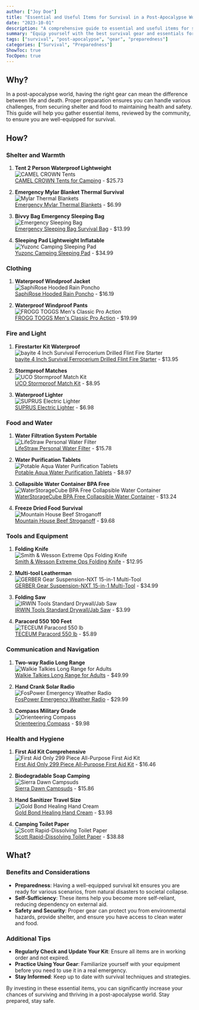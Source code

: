 ```yaml
---
author: ["Joy Doe"]
title: "Essential and Useful Items for Survival in a Post-Apocalypse World"
date: "2023-10-01"
description: "A comprehensive guide to essential and useful items for survival in a post-apocalypse world, including community-reviewed best options and where to buy them for fast delivery."
summary: "Equip yourself with the best survival gear and essentials for a post-apocalyptic scenario. This guide, compiled with community input, lists top-rated items and quick purchase links."
tags: ["survival", "post-apocalypse", "gear", "preparedness"]
categories: ["Survival", "Preparedness"]
ShowToc: true
TocOpen: true
---
```


## Why?

In a post-apocalypse world, having the right gear can mean the difference between life and death. Proper preparation ensures you can handle various challenges, from securing shelter and food to maintaining health and safety. This guide will help you gather essential items, reviewed by the community, to ensure you are well-equipped for survival.

## How?

### Shelter and Warmth
1. **Tent 2 Person Waterproof Lightweight**  
   ![CAMEL CROWN Tents](https://m.media-amazon.com/images/I/5165ExIMrsL._AC_SX444_SY639_FMwebp_QL65_.jpg)  
   [CAMEL CROWN Tents for Camping](https://www.amazon.com/dp/B08RJ92BGM?tag=theophiledelm-20) - $25.73

2. **Emergency Mylar Blanket Thermal Survival**  
   ![Mylar Thermal Blankets](https://m.media-amazon.com/images/I/71Qz48ByjML._AC_SX444_SY639_FMwebp_QL65_.jpg)  
   [Emergency Mylar Thermal Blankets](https://www.amazon.com/dp/B07GLCYR5S?tag=theophiledelm-20) - $6.99

3. **Bivvy Bag Emergency Sleeping Bag**  
   ![Emergency Sleeping Bag](https://m.media-amazon.com/images/I/816W9uyWJOL._AC_SX444_SY639_FMwebp_QL65_.jpg)  
   [Emergency Sleeping Bag Survival Bag](https://www.amazon.com/dp/B01HGV8R50?tag=theophiledelm-20) - $13.99

4. **Sleeping Pad Lightweight Inflatable**  
   ![Yuzonc Camping Sleeping Pad](https://m.media-amazon.com/images/I/710FSXg104L._AC_SX444_SY639_FMwebp_QL65_.jpg)  
   [Yuzonc Camping Sleeping Pad](https://www.amazon.com/dp/B09XDNQWXP?tag=theophiledelm-20) - $34.99

### Clothing
1. **Waterproof Windproof Jacket**  
   ![SaphiRose Hooded Rain Poncho](https://m.media-amazon.com/images/I/51f4sFDK50L._AC_SR525,789_FMwebp_QL65_.jpg)  
   [SaphiRose Hooded Rain Poncho](https://www.amazon.com/dp/B07Q3PB9D9?tag=theophiledelm-20) - $16.19

2. **Waterproof Windproof Pants**  
   ![FROGG TOGGS Men's Classic Pro Action](https://m.media-amazon.com/images/I/71alTs-ZoLL._AC_SR525,789_FMwebp_QL65_.jpg)  
   [FROGG TOGGS Men's Classic Pro Action](https://www.amazon.com/dp/B00H4Y8HIC?tag=theophiledelm-20) - $19.99

### Fire and Light
1. **Firestarter Kit Waterproof**  
   ![bayite 4 Inch Survival Ferrocerium Drilled Flint Fire Starter](https://m.media-amazon.com/images/I/81b4zjefE-L._AC_SX444_SY639_FMwebp_QL65_.jpg)  
   [bayite 4 Inch Survival Ferrocerium Drilled Flint Fire Starter](https://www.amazon.com/dp/B00PSGOM32?tag=theophiledelm-20) - $13.95

2. **Stormproof Matches**  
   ![UCO Stormproof Match Kit](https://m.media-amazon.com/images/I/81BJYQpXCML._AC_SX444_SY639_FMwebp_QL65_.jpg)  
   [UCO Stormproof Match Kit](https://www.amazon.com/dp/B00773VVHO?tag=theophiledelm-20) - $8.95

3. **Waterproof Lighter**  
   ![SUPRUS Electric Lighter](https://m.media-amazon.com/images/I/41zC+VIzwSL._AC_SX444_SY639_FMwebp_QL65_.jpg)  
   [SUPRUS Electric Lighter](https://www.amazon.com/dp/B098VYV9WP?tag=theophiledelm-20) - $6.98

### Food and Water
1. **Water Filtration System Portable**  
   ![LifeStraw Personal Water Filter](https://m.media-amazon.com/images/I/41cLCgyBbaL._AC_SX444_SY639_FMwebp_QL65_.jpg)  
   [LifeStraw Personal Water Filter](https://www.amazon.com/dp/B006QF3TW4?tag=theophiledelm-20) - $15.78

2. **Water Purification Tablets**  
   ![Potable Aqua Water Purification Tablets](https://m.media-amazon.com/images/I/818THvOpG0L._AC_SX444_SY639_FMwebp_QL65_.jpg)  
   [Potable Aqua Water Purification Tablets](https://www.amazon.com/dp/B0009I3T3S?tag=theophiledelm-20) - $8.97

3. **Collapsible Water Container BPA Free**  
   ![WaterStorageCube BPA Free Collapsible Water Container](https://m.media-amazon.com/images/I/618QEujIXBL._AC_SX444_SY639_FMwebp_QL65_.jpg)  
   [WaterStorageCube BPA Free Collapsible Water Container](https://www.amazon.com/dp/B07FVJLYZ4?tag=theophiledelm-20) - $13.24

4. **Freeze Dried Food Survival**  
   ![Mountain House Beef Stroganoff](https://m.media-amazon.com/images/I/81YjkAuRoJL._AC_SX444_SY639_FMwebp_QL65_.jpg)  
   [Mountain House Beef Stroganoff](https://www.amazon.com/dp/B084PD55JY?tag=theophiledelm-20) - $9.68

### Tools and Equipment
1. **Folding Knife**  
   ![Smith & Wesson Extreme Ops Folding Knife](https://m.media-amazon.com/images/I/81FWNXaX+vL._AC_SX444_SY639_FMwebp_QL65_.jpg)  
   [Smith & Wesson Extreme Ops Folding Knife](https://www.amazon.com/dp/B007HAE5GQ?tag=theophiledelm-20) - $12.95

2. **Multi-tool Leatherman**  
   ![GERBER Gear Suspension-NXT 15-in-1 Multi-Tool](https://m.media-amazon.com/images/I/81fE8hmsvsL._AC_SX444_SY639_FMwebp_QL65_.jpg)  
   [GERBER Gear Suspension-NXT 15-in-1 Multi-Tool](https://www.amazon.com/dp/B07DD69QN3?tag=theophiledelm-20) - $34.99

3. **Folding Saw**  
   ![IRWIN Tools Standard Drywall/Jab Saw](https://m.media-amazon.com/images/I/51FCvpUtdZL._AC_SX444_SY639_FMwebp_QL65_.jpg)  
   [IRWIN Tools Standard Drywall/Jab Saw](https://www.amazon.com/dp/B000B3EGN8?tag=theophiledelm-20) - $3.99

4. **Paracord 550 100 Feet**  
   ![TECEUM Paracord 550 lb](https://m.media-amazon.com/images/I/71eMs+d3otL._AC_SX444_SY639_FMwebp_QL65_.jpg)  
   [TECEUM Paracord 550 lb](https://www.amazon.com/dp/B094DJRMCS?tag=theophiledelm-20) - $5.89

### Communication and Navigation
1. **Two-way Radio Long Range**  
   ![Walkie Talkies Long Range for Adults](https://m.media-amazon.com/images/I/71YhPSDpRyL._AC_SX444_SY639_FMwebp_QL65_.jpg)  
   [Walkie Talkies Long Range for Adults](https://www.amazon.com/dp/B08MKT9B7X?tag=theophiledelm-20) - $49.99

2. **Hand Crank Solar Radio**  
   ![FosPower Emergency Weather Radio](https://m.media-amazon.com/images/I/71lprXHznaL._AC_SX444_SY639_FMwebp_QL65_.jpg)  
   [FosPower Emergency Weather Radio](https://www.amazon.com/dp/B07FKYHTWP?tag=theophiledelm-20) - $29.99

3. **Compass Military Grade**  
   ![Orienteering Compass](https://m.media-amazon.com/images/I/81RqOPaCk4L._AC_SX444_SY639_FMwebp_QL65_.jpg)  
   [Orienteering Compass](https://www.amazon.com/dp/B07CK8B3R3?tag=theophiledelm-20) - $9.98

### Health and Hygiene
1. **First Aid Kit Comprehensive**  
   ![First Aid Only 299 Piece All-Purpose First Aid Kit](https://m.media-amazon.com/images/I/71oS56rcp0L._AC_SX444_SY639_FMwebp_QL65_.jpg)  
   [First Aid Only 299 Piece All-Purpose First Aid Kit](https://www.amazon.com/dp/B000069EYA?tag=theophiledelm-20) - $16.46

2. **Biodegradable Soap Camping**  
   ![Sierra Dawn Campsuds](https://m.media-amazon.com/images/I/51EMpmdcEfL._AC_SX444_SY639_FMwebp_QL65_.jpg)  
   [Sierra Dawn Campsuds](https://www.amazon.com/dp/B09SN41G4Y?tag=theophiledelm-20) - $15.86

3. **Hand Sanitizer Travel Size**  
   ![Gold Bond Healing Hand Cream](https://m.media-amazon.com/images/I/617MgMqO42L._AC_SX444_SY639_FMwebp_QL65_.jpg)  
   [Gold Bond Healing Hand Cream](https://www.amazon.com/dp/B00A8S6HM4?tag=theophiledelm-20) - $3.98

4. **Camping Toilet Paper**  
   ![Scott Rapid-Dissolving Toilet Paper](https://m.media-amazon.com/images/I/8129IpUACmL._AC_SX444_SY639_FMwebp_QL65_.jpg)  
   [Scott Rapid-Dissolving Toilet Paper](https://www.amazon.com/dp/B08M2LCMQF?tag=theophiledelm-20) - $38.88

## What?

### Benefits and Considerations
- **Preparedness**: Having a well-equipped survival kit ensures you are ready for various scenarios, from natural disasters to societal collapse.
- **Self-Sufficiency**: These items help you become more self-reliant, reducing dependency on external aid.
- **Safety and Security**: Proper gear can protect you from environmental hazards, provide shelter, and ensure you have access to clean water and food.

### Additional Tips
- **Regularly Check and Update Your Kit**: Ensure all items are in working order and not expired.
- **Practice Using Your Gear**: Familiarize yourself with your equipment before you need to use it in a real emergency.
- **Stay Informed**: Keep up to date with survival techniques and strategies.

By investing in these essential items, you can significantly increase your chances of surviving and thriving in a post-apocalypse world. Stay prepared, stay safe.
